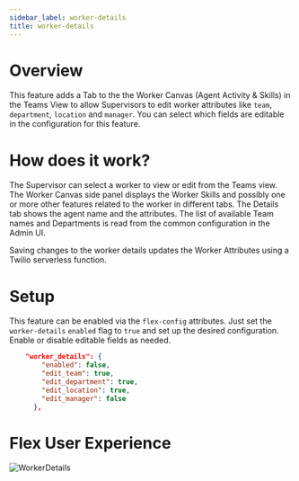 ```yaml
---
sidebar_label: worker-details
title: worker-details
---
```


# Overview
This feature adds a Tab to the the Worker Canvas (Agent Activity & Skills) in the Teams View to allow Supervisors to edit worker attributes like `team`, `department`, `location` and `manager`. You can select which fields are editable in the configuration for this feature.

# How does it work?

The Supervisor can select a worker to view or edit from the Teams view. The Worker Canvas side panel displays the Worker Skills and possibly one or more other features related to the worker in different tabs.  The Details tab shows the agent name and the attributes.  The list of available Team names and Departments is read from the common configuration in the Admin UI.

Saving changes to the worker details updates the Worker Attributes using a Twilio serverless function.

# Setup

This feature can be enabled via the `flex-config` attributes. Just set the `worker-details` `enabled` flag to `true` and set up the desired configuration. Enable or disable editable fields as needed.

```json
    "worker_details": {
        "enabled": false,
        "edit_team": true,
        "edit_department": true,
        "edit_location": true,
        "edit_manager": false
      },
```

# Flex User Experience

![WorkerDetails](/img/features/worker-details/worker-details-tab.png)

